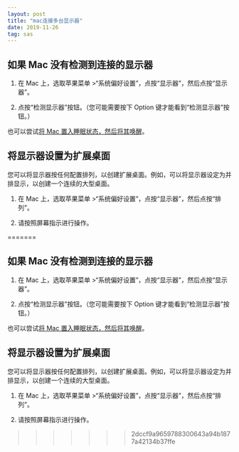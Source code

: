 ```yaml
---
layout: post
title: "mac连接多台显示器"
date: 2019-11-26
tag: sas
---
```



## 如果 Mac 没有检测到连接的显示器

1. 在 Mac 上，选取苹果菜单  >“系统偏好设置”，点按“显示器”，然后点按“显示器”。

   

2. 点按“检测显示器”按钮。（您可能需要按下 Option 键才能看到“检测显示器”按钮。）

也可以尝试[将 Mac 置入睡眠状态，然后将其唤醒](https://support.apple.com/zh-cn/guide/mac-help/mh10330/10.15/mac/10.15)。

## 将显示器设置为扩展桌面

您可以将显示器按任何配置排列，以创建扩展桌面。例如，可以将显示器设定为并排显示，以创建一个连续的大型桌面。

1. 在 Mac 上，选取苹果菜单  >“系统偏好设置”，点按“显示器”，然后点按“排列”。

   

2. 请按照屏幕指示进行操作。

=======
## 如果 Mac 没有检测到连接的显示器

1. 在 Mac 上，选取苹果菜单  >“系统偏好设置”，点按“显示器”，然后点按“显示器”。

   

2. 点按“检测显示器”按钮。（您可能需要按下 Option 键才能看到“检测显示器”按钮。）

也可以尝试[将 Mac 置入睡眠状态，然后将其唤醒](https://support.apple.com/zh-cn/guide/mac-help/mh10330/10.15/mac/10.15)。

## 将显示器设置为扩展桌面

您可以将显示器按任何配置排列，以创建扩展桌面。例如，可以将显示器设定为并排显示，以创建一个连续的大型桌面。

1. 在 Mac 上，选取苹果菜单  >“系统偏好设置”，点按“显示器”，然后点按“排列”。

   

2. 请按照屏幕指示进行操作。

>>>>>>> 2dccf9a9659788300643a94b1877a42134b37ffe
